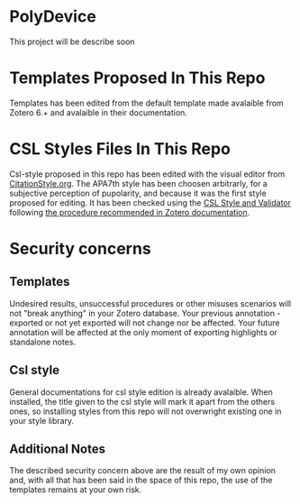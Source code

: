 # PolyDevice
This project will be describe soon

# Templates Proposed In This Repo
Templates has been edited from the default template made avalaible from Zotero 6.+ and avalaible in their documentation.
# CSL Styles Files In This Repo
Csl-style proposed in this repo has been edited with the visual editor from [CitationStyle.org](https://editor.citationstyles.org/visualEditor/).
The APA7th style has been choosen arbitrarly, for a subjective perception of pupolarity, and because it was the first style proposed for editing.
It has been checked using the [CSL Style and Validator](https://validator.citationstyles.org/) following [the procedure recommended in Zotero documentation](https://www.zotero.org/support/dev/citation_styles/style_editing_step-by-step#validation).

# Security concerns
## Templates
Undesired results, unsuccessful procedures or other misuses scenarios will not "break anything" in your Zotero database. Your previous annotation - exported or not yet exported will not change nor be affected. Your future annotation will be affected at the only moment of exporting highlights or standalone notes.
## Csl style
General documentations for csl style edition is already avalaible.
When installed, the title given to the csl style will mark it apart from the others ones, so installing styles from this repo will not overwright existing one in your style library.
## Additional Notes
The described security concern above are the result of my own opinion and, with all that has been said in the space of this repo, the use of the templates remains at your own risk.
